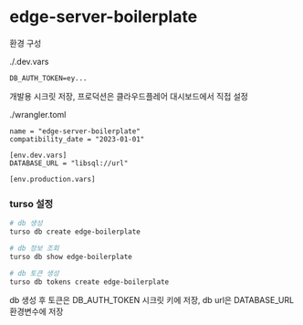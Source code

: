 # edge-server-boilerplate

환경 구성

./.dev.vars

```
DB_AUTH_TOKEN=ey...
```

개발용 시크릿 저장, 프로덕션은 클라우드플레어 대시보드에서 직접 설정

./wrangler.toml

```
name = "edge-server-boilerplate"
compatibility_date = "2023-01-01"

[env.dev.vars]
DATABASE_URL = "libsql://url"

[env.production.vars]
```

### turso 설정

```sh
# db 생성
turso db create edge-boilerplate

# db 정보 조회
turso db show edge-boilerplate

# db 토큰 생성
turso db tokens create edge-boilerplate
```

db 생성 후 토큰은 DB_AUTH_TOKEN 시크릿 키에 저장, db url은 DATABASE_URL 환경변수에 저장
